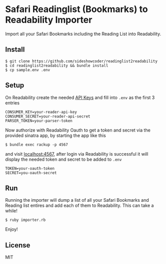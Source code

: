 # Safari Readinglist (Bookmarks) to Readability Importer

Import all your Safari Bookmarks including the Reading List into Readability.

## Install

    $ git clone https://github.com/sideshowcoder/readinglist2readability
    $ cd readinglist2readability && bundle install
    $ cp sample.env .env

## Setup
On Readability create the needed [API
Keys](https://www.readability.com/settings/account) and fill into ```.env``` as
the first 3 entries

    CONSUMER_KEY=your-reader-api-key
    CONSUMER_SECRET=your-reader-api-secret
    PARSER_TOKEN=your-parser-token

Now authorize with Readability Oauth to get a token and secret via the provided
sinatra app, by starting the app like this

    $ bundle exec rackup -p 4567

and visit [localhost:4567](http://localhost:4567), after login via Readability
is successful it will display the needed token and secret to be added to
```.env```

    TOKEN=your-oauth-token
    SECRET=you-oauth-secret

## Run
Running the importer will dump a list of all your Safari Bookmarks and Reading
list entires and add each of them to Readability. This can take a while!

    $ ruby importer.rb

Enjoy!

## License
MIT

